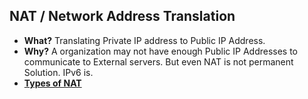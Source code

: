 ## NAT / Network Address Translation
- **What?** Translating Private IP address to Public IP Address.
- **Why?** A organization may not have enough Public IP Addresses to communicate to External servers. But even NAT is not permanent Solution. IPv6 is.
- **[Types of NAT](Types_of_NAT)**
